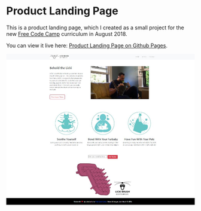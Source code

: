 Product Landing Page
===============

This is a product landing page, which I created as a small project for the new [Free Code Camp](https://www.freecodecamp.org/) curriculum in August 2018.

You can view it live here: [Product Landing Page on Github Pages](https://jlollis.github.io/fcc-product-landing/).



![screenshot](https://github.com/jlollis/fcc-product-landing/blob/master/screenshot.jpg)
